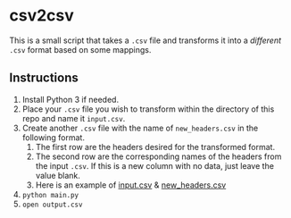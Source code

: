# csv2csv

This is a small script that takes a `.csv` file and transforms it into a _different_ `.csv` format based on some mappings.

## Instructions

1. Install Python 3 if needed.
2. Place your `.csv` file you wish to transform within the directory of this repo and name it `input.csv`.
3. Create another `.csv` file with the name of `new_headers.csv` in the following format.
   1. The first row are the headers desired for the transformed format.
   2. The second row are the corresponding names of the headers from the input `.csv`. If this is a new column with no data, just leave the value blank.
   3. Here is an example of [input.csv](input_example.csv) & [new_headers.csv](new_headers_example.csv)
4. `python main.py`
5. `open output.csv`
